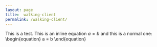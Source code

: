 ```yaml
---
layout: page
title:  walking-client
permalink: /walking-client/
---
```


This is a test. This is an inline equation $a=b$ and this is a normal one:
\begin{equation}
    a = b
\end{equation}
